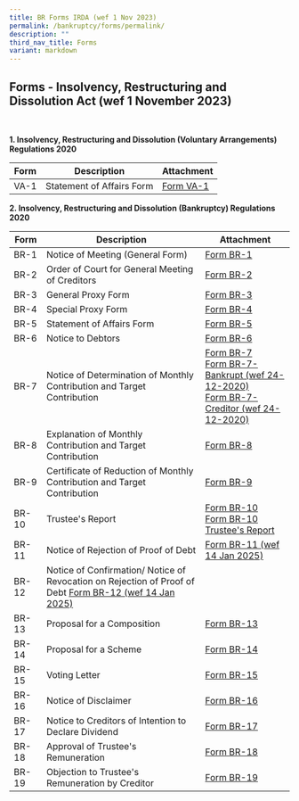 ```yaml
---
title: BR Forms IRDA (wef 1 Nov 2023)
permalink: /bankruptcy/forms/permalink/
description: ""
third_nav_title: Forms
variant: markdown
---
```

Forms - Insolvency, Restructuring and Dissolution Act (wef 1 November 2023)
---

<br>

<b>1.  Insolvency, Restructuring and Dissolution (Voluntary Arrangements) Regulations 2020</b> <br>
	 
| Form | Description | Attachment |
| -------- | -------- | -------- |
| VA-1     | Statement of Affairs Form     | [Form VA-1](/files/(sep23_va1)formva-1-statementofaffairsform.pdf)     |

<b>2.  Insolvency, Restructuring and Dissolution (Bankruptcy) Regulations 2020</b> <br>

| Form | Description | Attachment |
| -------- | -------- | -------- |
| BR-1     | Notice of Meeting (General Form)    |  [Form BR-1](/files/(sep23_br1)form%20br-1.pdf) |
| BR-2     | Order of Court for General Meeting of Creditors    |[Form BR-2](/files/(sep23_br2)form%20br-2.pdf)  |
| BR-3     | General Proxy Form    | [Form BR-3](/files/(sep23_br3)form%20br-3.pdf)  |
| BR-4     | Special Proxy Form    | [Form BR-4](/files/(sep23_br4)form%20br-4.pdf)  |
| BR-5     | Statement of Affairs Form    |[Form BR-5](/files/(sep23_br5)form%20br-5.pdf)  |
| BR-6     | Notice to Debtors    | [Form BR-6](/files/(sep23_br6)form%20br-6.pdf)   |
| BR-7     | Notice of Determination of Monthly Contribution and Target Contribution    |  [Form BR-7](/files/(sep23_br7)form%20br-7.pdf)<br>[Form BR-7-Bankrupt (wef 24-12-2020)](/files/(26sep23)br7bankrupt(wef24122020).pdf)<br>[Form BR-7-Creditor (wef 24-12-2020)](/files/(26sep23)br7creditor(wef24122020).pdf)
| BR-8     | Explanation of Monthly Contribution and Target Contribution  |[Form BR-8](/files/(sep23_br8)form%20br-8.pdf)  |
| BR-9     | Certificate of Reduction of Monthly Contribution and Target Contribution    |[Form BR-9](/files/(sep23_br9)form%20br-9.pdf)    |
| BR-10     | Trustee's Report    |[Form BR-10](/files/(sep23_br10)form%20br-10.pdf)<br>[Form BR-10 Trustee's Report](/files/(sep23_br10trustee's%20report)formbr-10trustee's%20report.pdf)   |
| BR-11     | Notice of Rejection of Proof of Debt    |[Form BR-11 (wef 14 Jan 2025)](/files/BR%20Forms%20IRDA%20(wef%201%20Nov%202023)/FormBR_11_wef14_Jan2025_.pdf)|
| BR-12     | Notice of Confirmation/ Notice of Revocation on Rejection of Proof of Debt    [Form BR-12 (wef 14 Jan 2025)](/files/BR%20Forms%20IRDA%20(wef%201%20Nov%202023)/FormBR_12_wef14_Jan2025_.pdf)|
| BR-13     | Proposal for a Composition    | [Form BR-13](/files/(sep23_br13)form%20br-13.pdf)  |
| BR-14     | Proposal for a Scheme    | [Form BR-14](/files/(sep23_br14)form%20br-14.pdf) |
| BR-15     | Voting Letter    | [Form BR-15](/files/(sep23_br15)form%20br-15.pdf) |
| BR-16     | Notice of Disclaimer    | [Form BR-16](/files/(sep23_br16)form%20br-16.pdf) |
| BR-17     | Notice to Creditors of Intention to Declare Dividend    | [Form BR-17](/files/(sep23_br17)form%20br-17.pdf)  |
| BR-18     | Approval of Trustee's Remuneration    |[Form BR-18](/files/(1nov2023)formbr-18(002).pdf)  |
| BR-19     | Objection to Trustee's Remuneration by Creditor    |[Form BR-19](/files/(1nov2023)formbr-19(002).pdf)  |